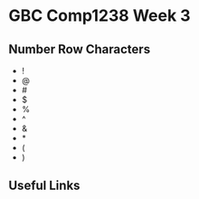 # GBC Comp1238 Week 3 

## Number Row Characters
- ! 
- @
- \#
- $ 
- %
- ^
- &
- \*
- (
- )

## Useful Links



